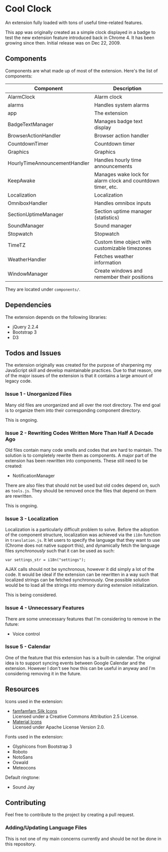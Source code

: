 # Cool Clock
An extension fully loaded with tons of useful time-related features.

This app was originally created as a simple clock displayed in a badge to test the new extension feature introduced back in Chrome 4.
It has been growing since then. Initial release was on Dec 22, 2009.


## Components
Components are what made up of most of the extension. Here's the list of components:

| Component                    	| Description                                                	|
| ---                          	| ---                                                        	|
| AlarmClock                   	| Alarm clock                                                	|
| alarms                       	| Handles system alarms                                      	|
| app                          	| The extension                                              	|
| BadgeTextManager             	| Manages badge text display                                 	|
| BrowserActionHandler         	| Browser action handler                                     	|
| CountdownTimer               	| Countdown timer                                            	|
| Graphics                     	| Graphics                                                   	|
| HourlyTimeAnnouncementHandler	| Handles hourly time announcements                          	|
| KeepAwake                    	| Manages wake lock for alarm clock and countdown timer, etc.	|
| Localization                 	| Localization                                               	|
| OmniboxHandler               	| Handles omnibox inputs                                     	|
| SectionUptimeManager         	| Section uptime manager (statistics)                        	|
| SoundManager                 	| Sound manager                                              	|
| Stopwatch                    	| Stopwatch                                                  	|
| TimeTZ                       	| Custom time object with customizable timezones             	|
| WeatherHandler               	| Fetches weather information                                	|
| WindowManager                	| Create windows and remember their positions                	|

They are located under `components/`.


## Dependencies
The extension depends on the following libraries:

- jQuery 2.2.4
- Bootstrap 3
- D3


## Todos and Issues
The extension originally was created for the purpose of sharpening my JavaScript skill and develop maintainable practices.
Due to that reason, one of the major issues of the extension is that it contains a large amount of legacy code.

### Issue 1 - Unorganized Files
Many old files are unorganized and all over the root directory. The end goal is to organize them into their corresponding
component directory.

This is ongoing.

### Issue 2 - Rewriting Codes Written More Than Half A Decade Ago
Old files contain many code smells and codes that are hard to maintain. The solution is to completely rewrite
them as components. A major part of the extension has been rewritten into components. These still need to be created:

- NotificationManager

There are also files that should not be used but old codes depend on, such as `tools.js`. They should be removed once the files
that depend on them are rewritten.

This is ongoing.

### Issue 3 - Localization
Localization is a particularly difficult problem to solve. Before the adoption of the component structure, localization was
achieved via the `i18n` function in `translation.js`. It let users to specify the language that they want to use (Chrome does
not native support this), and dynamically fetch the language files *synchronously* such that it can be used as such:

    var settings_str = i18n("settings");

AJAX calls should not be synchronous, however it did simply a lot of the code. It would be ideal if the extension can be rewritten
in a way such that localized strings can be fetched synchronously. One possible solution would be to load all the strings into
memory during extension initialization.

This is being considered.

### Issue 4 - Unnecessary Features
There are some unnecessary features that I'm considering to remove in the future:

- Voice control

### Issue 5 - Calendar
One of the feature that this extension has is a built-in calendar. The original idea is to support syncing events between
Google Calendar and the extension. However I don't see how this can be useful in anyway and I'm considering removing it in
the future.


## Resources
Icons used in the extension:

- [famfamfam Silk Icons](http://www.famfamfam.com/lab/icons/silk/)  
    Licensed under a Creative Commons Attribution 2.5 License.
- [Material Icons](https://material.io/icons/)  
    Licensed under Apache License Version 2.0.

Fonts used in the extension:

- Glyphicons from Bootstrap 3
- Roboto
- NotoSans
- Oswald
- Meteocons

Default ringtone:

- Sound Jay

## Contributing
Feel free to contribute to the project by creating a pull request.

### Adding/Updating Language Files
This is not one of my main concerns currently and should be not be done in this repository.